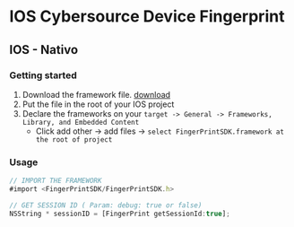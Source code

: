 # IOS Cybersource Device Fingerprint
## IOS - Nativo 

### Getting started

1. Download the framework file. [download](https://drive.google.com/drive/folders/11RD6pt0zkMfnfmh6tYV3JCHLTNAKSX8s?usp=sharing)
2. Put the file in the root of your IOS project
3. Declare the frameworks on your `target -> General -> Frameworks, Library, and Embedded Content`
	- Click add other -> add files -> `select FingerPrintSDK.framework at the root of project`

### Usage
```javascript
// IMPORT THE FRAMEWORK
#import <FingerPrintSDK/FingerPrintSDK.h>

// GET SESSION ID ( Param: debug: true or false)
NSString * sessionID = [FingerPrint getSessionId:true];

```
